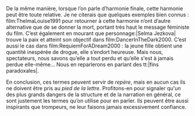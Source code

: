 <!-- Page: Des harmonies finales toute relatives -->

De la même manière, lorsque l’on parle d’harmonie finale, cette harmonie peut être toute relative. Je ne citerais que quelques exemples bien connus : film:ThelmaLouise1991 pour retourner à cette harmonie n’ont d’autre alternative que de se donner la mort, portant très haut le message féministe du film. C’est également en mourant que personnage:|Selma Jezkova| trouve la paix et atteint son objectif dans film:DancerInTheDark2000. C’est aussi le cas dans film:RequiemForADream2000 : la jeune fille obtient une quantité inespérée de drogue, elle s’endort heureuse. Mais nous, spectateurs, nous savons qu’elle a tout perdu et qu’elle s'est à jamais perdue elle-même… Nous en reparlerons en parlant des tt:|fins paradoxales|.

En conclusion, ces termes peuvent servir de *repère*, mais en aucun cas ils ne doivent être pris au *pied de la lettre*. Profitons-en pour signaler qu'un des plus grands dangers de la structure et de la narration en général, ce sont justement les termes qu’on utilise pour en parler. Ils peuvent être aussi inspirants que trompeurs, ne leur faisons jamais excessivement confiance.
